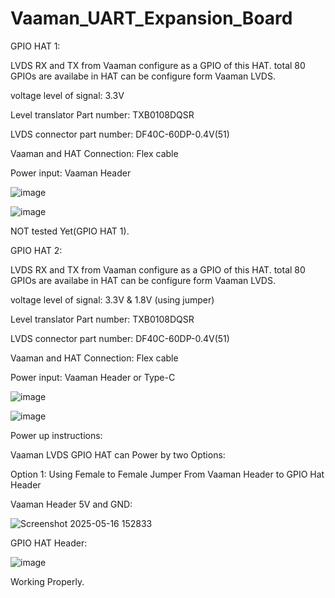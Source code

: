 # Vaaman_UART_Expansion_Board

GPIO HAT 1:

LVDS RX and TX from Vaaman configure as a GPIO of this HAT. total 80 GPIOs are availabe in HAT can be configure form Vaaman LVDS.

voltage level of signal: 3.3V

Level translator Part number: TXB0108DQSR

LVDS connector part number: DF40C-60DP-0.4V(51)

Vaaman and HAT Connection: Flex cable

Power input: Vaaman Header 

![image](https://github.com/user-attachments/assets/ea994702-ce77-4b5d-9f7b-48574e6a1030)

![image](https://github.com/user-attachments/assets/dbdf2c71-f1b3-4322-a309-10515b39eb29)

NOT tested Yet(GPIO HAT 1).



GPIO HAT 2:

LVDS RX and TX from Vaaman configure as a GPIO of this HAT. total 80 GPIOs are availabe in HAT can be configure form Vaaman LVDS.

voltage level of signal: 3.3V & 1.8V (using jumper)

Level translator Part number: TXB0108DQSR

LVDS connector part number: DF40C-60DP-0.4V(51)

Vaaman and HAT Connection: Flex cable

Power input: Vaaman Header or Type-C 

![image](https://github.com/user-attachments/assets/f2330f03-ae7f-4313-9f08-ec92d4767051)


![image](https://github.com/user-attachments/assets/e1675b24-638f-4fbe-be7b-9d35dfd07c59)

Power up instructions:

Vaaman LVDS GPIO HAT can Power by two Options: 

Option 1: Using Female to Female Jumper From Vaaman Header to GPIO Hat Header

Vaaman Header 5V and GND:

![Screenshot 2025-05-16 152833](https://github.com/user-attachments/assets/96d452a9-031e-4b1c-bb43-102c799e8389)

GPIO HAT Header:

![image](https://github.com/user-attachments/assets/28552018-25c8-46c3-9be1-5dafbf886f7b)


Working Properly.

